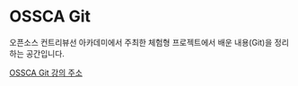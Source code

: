 # OSSCA Git
오픈소스 컨트리뷰선 아카데미에서 주최한 체험형 프로젝트에서 배운 내용(Git)을 정리하는 공간입니다.
<br/>

[OSSCA Git 강의 주소](https://www.youtube.com/playlist?list=PL8MaVgZDhGk-z7cezrPFJ5y6v3GW_S1iF)

